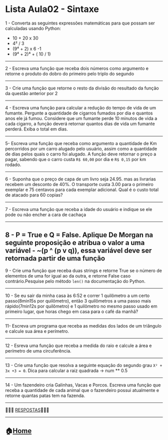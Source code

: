 
# Lista Aula02 - Sintaxe



1 - Converta as seguintes expressões matemáticas para que possam ser calculadas usando Python:
* 10 + 20 x 30
* 4² / 3
* (9⁴ + 2) x 6 -1
* (9⁴ + 2)⁴ + ( 10 / 1)

---

2 - Escreva uma função que receba dois números como argumento e retorne  o produto do dobro do primeiro pelo triplo do segundo

---

3 - Crie uma função que retorne o resto da divisão do resultado da função da questão anterior por 2

---

4 - Escreva uma função para calcular a redução do tempo de vida de um fumante. Pergunte a quantidade de cigarros fumados por dia e quantos anos ele já fumou. Considere que um fumante perde 10 minutos de vida a cada cigarro, a função deverá retornar  quantos dias de vida um fumante perderá. Exiba o total em dias.

---

5- Escreva uma função que receba como argumento a quantidade de Km percorridos por um carro alugado pelo usuário, assim como a quantidade de dias pelos quais o carro foi alugado. A função deve retornar o preço a pagar, sabendo que o carro custa `R$ 60,00` por dia e `R$ 0,15` por km rodado.

---

6 - Suponha que o preço de capa de um livro seja 24.95.  mas as livrarias recebem um desconto de 40%. O transporte custa  3.00 para o primeiro exemplar e 75 centavos para cada exemplar adicional. Qual é o custo total de atacado para 60 copias?

---
7 - Escreva uma função que receba a idade do usuário e indique se ele pode ou não encher a cara de cachaça

---

8 - P = True e Q  = False. Aplique De Morgan na seguinte proposição e atribua o valor a uma variável - ~(p ^ (p v q)), essa variável deve ser retornada partir  de uma função
---

9 - Crie uma função que receba duas strings e retorne True se o número de elementos de uma for igual ao da outra, e retorne False caso contrário.Pesquise pelo método `len()` na documentação do Python.

---

10 - Se eu sair da minha casa às 6:52 e correr 1 quilômetro a um certo passo(8min15s por quilômetro), então 3 quilômetros a uma passo mais rápido(7min12s por quilômetro) e 1 quilômetro no mesmo passo usado em primeiro lugar, que horas chego em casa para o café da manhã?

---

11- Escreva um programa que receba as medidas dos lados de um triângulo e calcule sua área e perímetro.

---

12 - Esreva uma função que receba a medida do raio e calcule a área e perímetro de uma circuferência.

---

13 - Crie uma função que resolva a seguinte equação do segundo grau `X² + 3x +3 = 0`. Dica para calcular a raiz quadrada -> num ** 0.5

---

14 - Um fazendeiro cria Galinhas, Vacas e Porcos. Escreva uma função que receba a quantidade de cada animal que o fazendeiro possui atualmente e retorne quantas patas tem na fazenda.

---



:radio_button::radio_button::radio_button: [RESPOSTAS](https://github.com/Evaldo-comp/Python-Mombaca/blob/main/Aula02/Logo%20Preto%20e%20Amarelo%20de%20Barbearia.png):radio_button::radio_button::radio_button:

---
:house:[Home](https://github.com/Evaldo-comp/Python-Mombaca)
---
